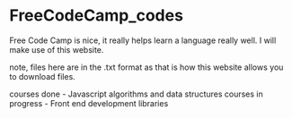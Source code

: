 # FreeCodeCamp_codes
Free Code Camp is nice, it really helps learn a language really well. I will make use of this website. 

note, files here are in the .txt format as that is how this website allows you to download files.

courses done        - Javascript algorithms and data structures
courses in progress - Front end development libraries 
